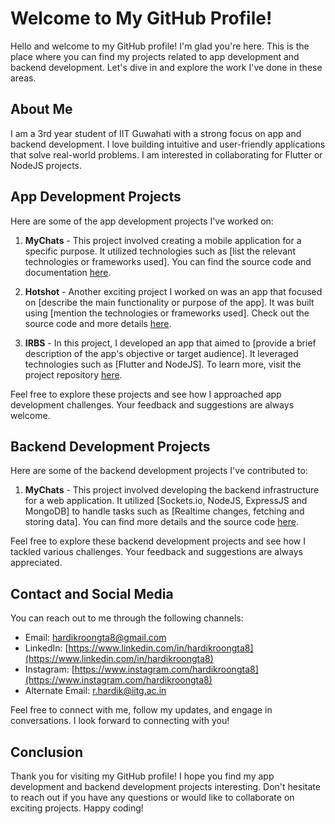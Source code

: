 # Welcome to My GitHub Profile!

Hello and welcome to my GitHub profile! I'm glad you're here. This is the place where you can find my projects related to app development and backend development. Let's dive in and explore the work I've done in these areas.

## About Me

I am a 3rd year student of IIT Guwahati with a strong focus on app and backend development. I love building intuitive and user-friendly applications that solve real-world problems. I am interested in collaborating for Flutter or NodeJS projects.

## App Development Projects

Here are some of the app development projects I've worked on:

1. **MyChats** - This project involved creating a mobile application for a specific purpose. It utilized technologies such as [list the relevant technologies or frameworks used]. You can find the source code and documentation [here](link_to_project1).

2. **Hotshot** - Another exciting project I worked on was an app that focused on [describe the main functionality or purpose of the app]. It was built using [mention the technologies or frameworks used]. Check out the source code and more details [here](link_to_project2).

3. **IRBS** - In this project, I developed an app that aimed to [provide a brief description of the app's objective or target audience]. It leveraged technologies such as [Flutter and NodeJS]. To learn more, visit the project repository [here](https://github.com/hardikroongta8/irbs).

Feel free to explore these projects and see how I approached app development challenges. Your feedback and suggestions are always welcome.

## Backend Development Projects

Here are some of the backend development projects I've contributed to:

1. **MyChats** - This project involved developing the backend infrastructure for a web application. It utilized [Sockets.io, NodeJS, ExpressJS and MongoDB] to handle tasks such as [Realtime changes, fetching and storing data]. You can find more details and the source code [here](https://github.com/hardikroongta8/mychats_backend).

Feel free to explore these backend development projects and see how I tackled various challenges. Your feedback and suggestions are always appreciated.

## Contact and Social Media

You can reach out to me through the following channels:

- Email: [hardikroongta8@gmail.com](mailto:hardikroongta8@gmail.com)
- LinkedIn: [https://www.linkedin.com/in/hardikroongta8](https://www.linkedin.com/in/hardikroongta8)
- Instagram: [https://www.instagram.com/hardikroongta8](https://www.instagram.com/hardikroongta8)
- Alternate Email: [r.hardik@iitg.ac.in](mailto:r.hardik@iitg.ac.in)

Feel free to connect with me, follow my updates, and engage in conversations. I look forward to connecting with you!

## Conclusion

Thank you for visiting my GitHub profile! I hope you find my app development and backend development projects interesting. Don't hesitate to reach out if you have any questions or would like to collaborate on exciting projects. Happy coding!
